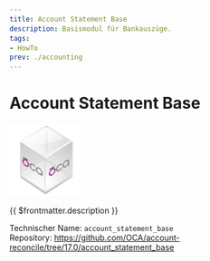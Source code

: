 ```yaml
---
title: Account Statement Base
description: Basismodul für Bankauszüge.
tags:
- HowTo
prev: ./accounting
---
```

# Account Statement Base
![icon_oca_app](attachments/icon_oca_app.png)

{{ $frontmatter.description }}

Technischer Name: `account_statement_base`\
Repository: <https://github.com/OCA/account-reconcile/tree/17.0/account_statement_base>
